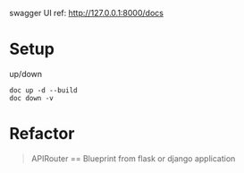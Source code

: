 swagger UI ref: http://127.0.0.1:8000/docs

# Setup

up/down
```shell
doc up -d --build
doc down -v
```
# Refactor

> APIRouter == Blueprint from flask or django application
